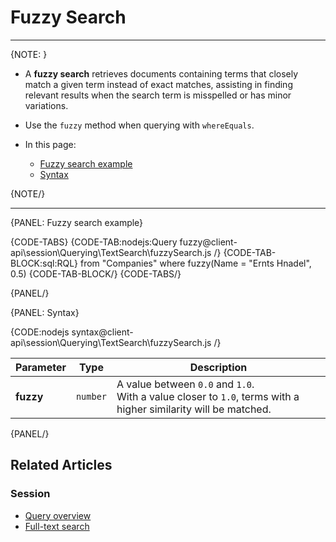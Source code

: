# Fuzzy Search

---

{NOTE: }

* A __fuzzy search__ retrieves documents containing terms that closely match a given term instead of exact matches, 
  assisting in finding relevant results when the search term is misspelled or has minor variations.

* Use the `fuzzy` method when querying with `whereEquals`.

* In this page:
    * [Fuzzy search example](../../../../client-api/session/querying/text-search/fuzzy-search#fuzzy-search-example)
    * [Syntax](../../../../client-api/session/querying/text-search/fuzzy-search#syntax)

{NOTE/}

---

{PANEL: Fuzzy search example}

{CODE-TABS}
{CODE-TAB:nodejs:Query fuzzy@client-api\session\Querying\TextSearch\fuzzySearch.js /}
{CODE-TAB-BLOCK:sql:RQL}
from "Companies"
where fuzzy(Name = "Ernts Hnadel", 0.5)
{CODE-TAB-BLOCK/}
{CODE-TABS/}

{PANEL/}

{PANEL: Syntax}

{CODE:nodejs syntax@client-api\session\Querying\TextSearch\fuzzySearch.js /}

| Parameter   | Type     | Description                                                                                                       |
|-------------|----------|-------------------------------------------------------------------------------------------------------------------|
| **fuzzy**   | `number` | A value between `0.0` and `1.0`.<br>With a value closer to `1.0`, terms with a higher similarity will be matched. |

{PANEL/}

## Related Articles

### Session

- [Query overview](../../../../client-api/session/querying/how-to-query)
- [Full-text search](../../../../client-api/session/querying/text-search/full-text-search)
